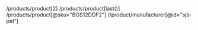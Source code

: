 /products/product[2]
/products/product[last()]
/products/product[@sku="BOS12DDF2"]
//product/manufacturer[@id="sjb-pet"]